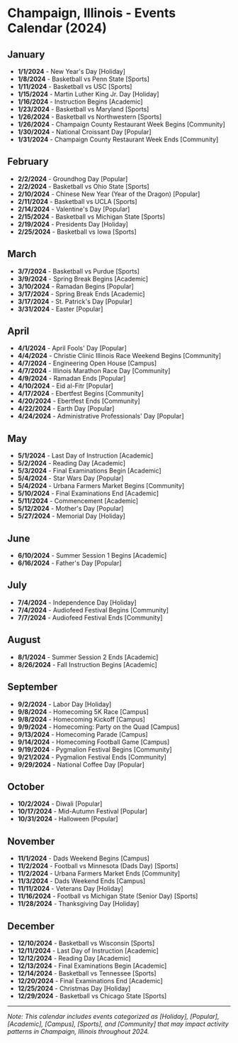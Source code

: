 # Champaign, Illinois - Events Calendar (2024)

## January
- **1/1/2024** - New Year's Day [Holiday]
- **1/8/2024** - Basketball vs Penn State [Sports]
- **1/11/2024** - Basketball vs USC [Sports]
- **1/15/2024** - Martin Luther King Jr. Day [Holiday]
- **1/16/2024** - Instruction Begins [Academic]
- **1/23/2024** - Basketball vs Maryland [Sports]
- **1/26/2024** - Basketball vs Northwestern [Sports]
- **1/26/2024** - Champaign County Restaurant Week Begins [Community]
- **1/30/2024** - National Croissant Day [Popular]
- **1/31/2024** - Champaign County Restaurant Week Ends [Community]

## February
- **2/2/2024** - Groundhog Day [Popular]
- **2/2/2024** - Basketball vs Ohio State [Sports]
- **2/10/2024** - Chinese New Year (Year of the Dragon) [Popular]
- **2/11/2024** - Basketball vs UCLA [Sports]
- **2/14/2024** - Valentine's Day [Popular]
- **2/15/2024** - Basketball vs Michigan State [Sports]
- **2/19/2024** - Presidents Day [Holiday]
- **2/25/2024** - Basketball vs Iowa [Sports]

## March
- **3/7/2024** - Basketball vs Purdue [Sports]
- **3/9/2024** - Spring Break Begins [Academic]
- **3/10/2024** - Ramadan Begins [Popular]
- **3/17/2024** - Spring Break Ends [Academic]
- **3/17/2024** - St. Patrick's Day [Popular]
- **3/31/2024** - Easter [Popular]

## April
- **4/1/2024** - April Fools' Day [Popular]
- **4/4/2024** - Christie Clinic Illinois Race Weekend Begins [Community]
- **4/7/2024** - Engineering Open House [Campus]
- **4/7/2024** - Illinois Marathon Race Day [Community]
- **4/9/2024** - Ramadan Ends [Popular]
- **4/10/2024** - Eid al-Fitr [Popular]
- **4/17/2024** - Ebertfest Begins [Community]
- **4/20/2024** - Ebertfest Ends [Community]
- **4/22/2024** - Earth Day [Popular]
- **4/24/2024** - Administrative Professionals' Day [Popular]

## May
- **5/1/2024** - Last Day of Instruction [Academic]
- **5/2/2024** - Reading Day [Academic]
- **5/3/2024** - Final Examinations Begin [Academic]
- **5/4/2024** - Star Wars Day [Popular]
- **5/4/2024** - Urbana Farmers Market Begins [Community]
- **5/10/2024** - Final Examinations End [Academic]
- **5/11/2024** - Commencement [Academic]
- **5/12/2024** - Mother's Day [Popular]
- **5/27/2024** - Memorial Day [Holiday]

## June
- **6/10/2024** - Summer Session 1 Begins [Academic]
- **6/16/2024** - Father's Day [Popular]

## July
- **7/4/2024** - Independence Day [Holiday]
- **7/4/2024** - Audiofeed Festival Begins [Community]
- **7/7/2024** - Audiofeed Festival Ends [Community]

## August
- **8/1/2024** - Summer Session 2 Ends [Academic]
- **8/26/2024** - Fall Instruction Begins [Academic]

## September
- **9/2/2024** - Labor Day [Holiday]
- **9/8/2024** - Homecoming 5K Race [Campus]
- **9/8/2024** - Homecoming Kickoff [Campus]
- **9/9/2024** - Homecoming: Party on the Quad [Campus]
- **9/13/2024** - Homecoming Parade [Campus]
- **9/14/2024** - Homecoming Football Game [Campus]
- **9/19/2024** - Pygmalion Festival Begins [Community]
- **9/21/2024** - Pygmalion Festival Ends [Community]
- **9/29/2024** - National Coffee Day [Popular]

## October
- **10/2/2024** - Diwali [Popular]
- **10/17/2024** - Mid-Autumn Festival [Popular]
- **10/31/2024** - Halloween [Popular]

## November
- **11/1/2024** - Dads Weekend Begins [Campus]
- **11/2/2024** - Football vs Minnesota (Dads Day) [Sports]
- **11/2/2024** - Urbana Farmers Market Ends [Community]
- **11/3/2024** - Dads Weekend Ends [Campus]
- **11/11/2024** - Veterans Day [Holiday]
- **11/16/2024** - Football vs Michigan State (Senior Day) [Sports]
- **11/28/2024** - Thanksgiving Day [Holiday]

## December
- **12/10/2024** - Basketball vs Wisconsin [Sports]
- **12/11/2024** - Last Day of Instruction [Academic]
- **12/12/2024** - Reading Day [Academic]
- **12/13/2024** - Final Examinations Begin [Academic]
- **12/14/2024** - Basketball vs Tennessee [Sports]
- **12/20/2024** - Final Examinations End [Academic]
- **12/25/2024** - Christmas Day [Holiday]
- **12/29/2024** - Basketball vs Chicago State [Sports]

---

*Note: This calendar includes events categorized as [Holiday], [Popular], [Academic], [Campus], [Sports], and [Community] that may impact activity patterns in Champaign, Illinois throughout 2024.*